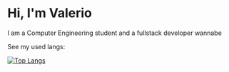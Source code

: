 # Hi, I'm Valerio
I am a Computer Engineering student and a fullstack developer wannabe

See my used langs:

[![Top Langs](https://github-readme-stats.vercel.app/api/top-langs/?username=258ms&layout=compact)](https://github.com/anuraghazra/github-readme-stats)

